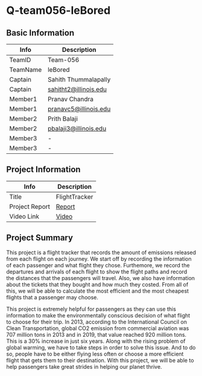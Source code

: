 # Q-team056-leBored

## Basic Information

|   Info      |        Description     |
| ----------- | ---------------------- |
| TeamID      |        Team-056        |
| TeamName    |         leBored        |
| Captain     |   Sahith Thummalapally |
| Captain     |  sahitht2@illinois.edu |
| Member1     |      Pranav Chandra    |
| Member1     |  pranavc5@illinois.edu |
| Member2     |       Prith Balaji     |
| Member2     |  pbalaji3@illinois.edu |
| Member3     |  -                     |
| Member3     |  - |

## Project Information

|   Info      |        Description     |
| ----------- | ---------------------- |
|  Title      |      FlightTracker    |
| Project Report  |      [Report](./doc/CS%20411%20-%20Team%20Q-056-leBored%20Project%20Report.pdf)    |
| Video Link  |      [Video](https://youtu.be/oPqPyCC72gg)     |

## Project Summary

This project is a flight tracker that records the amount of emissions released from each flight on each journey. We start off by recording the information of each passenger and what flight they chose. Furthemore, we record the departures and arrivals of each flight to show the flight paths and record the distances that the passengers will travel. Also, we also have information about the tickets that they bought and how much they costed. From all of this, we will be able to calculate the most efficient and the most cheapest flights that a passenger may choose. 


This project is extremely helpful for passengers as they can use this information to make the environmentally conscious decision of what flight to choose for their trip. In 2013, according to the International Council on Clean Transportation, global CO2 emission from commercial aviation was 707 million tons in 2013 and in 2019, that value reached 920 million tons. This is a 30% increase in just six years. Along with the rising problem of global warming, we have to take steps in order to solve this issue. And to do so, people have to be either flying less often or choose a more efficient flight that gets them to their destination. With this project, we will be able to help passengers take great strides in helping our planet thrive.
